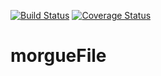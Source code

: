 [![Build Status](https://travis-ci.com/izzett222/morgueFile.svg?branch=develop)](https://travis-ci.com/izzett222/morgueFile)
[![Coverage Status](https://coveralls.io/repos/github/izzett222/morgueFile/badge.svg?branch=develop)](https://coveralls.io/github/izzett222/morgueFile?branch=develop)

# morgueFile